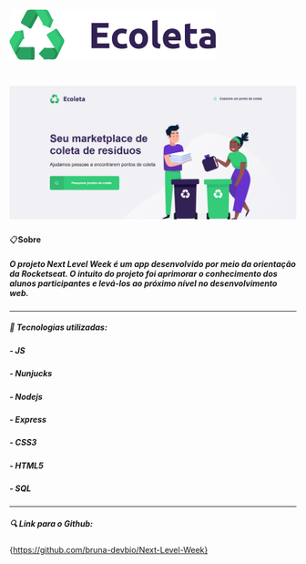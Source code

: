 <h1 align"center">
<img src="./public/assets/logo.svg ">
</h1>

<h1>
<img src="./public/readmelogo.png">
</h1>

📋**Sobre**
##### O projeto **Next Level Week** é um app desenvolvido por meio da orientação da Rocketseat. O intuito do projeto foi aprimorar o conhecimento dos alunos participantes e levá-los ao próximo nível no desenvolvimento web.
---

##### 📌 Tecnologias utilizadas:

##### - JS
##### - Nunjucks
##### - Nodejs
##### - Express
##### - CSS3
##### - HTML5
##### - SQL

---

##### 🔍 Link para o Github:
{https://github.com/bruna-devbio/Next-Level-Week}